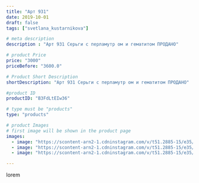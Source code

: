 ```yaml
---
title: "Арт 931"
date: 2019-10-01
draft: false
tags: ["svetlana_kustarnikova"]

# meta description
description : "Арт 931 Серьги с перламутр ом и гематитом ПРОДАНО"

# product Price
price: "3000"
priceBefore: "3600.0"

# Product Short Description
shortDescription: "Арт 931 Серьги с перламутр ом и гематитом ПРОДАНО"

#product ID
productID: "B3FdLtEIw36"

# type must be "products"
type: "products"

# product Images
# first image will be shown in the product page
images:
  - image: "https://scontent-arn2-1.cdninstagram.com/v/t51.2885-15/e35/70521052_617427228790162_3773974633709103316_n.jpg?se=7&tp=1&_nc_ht=scontent-arn2-1.cdninstagram.com&_nc_cat=110&_nc_ohc=huxKumBhJREAX9OhoGr&ccb=7-4&oh=89ce53c7ed3108ca6005791bcc0397f6&oe=60852DFD&ig_cache_key=MjE0NTI0OTEzODk4MDI5NDAzNw%3D%3D.2-ccb7-4"
  - image: "https://scontent-arn2-1.cdninstagram.com/v/t51.2885-15/e35/72085788_400645527274090_281800985397702143_n.jpg?se=8&tp=1&_nc_ht=scontent-arn2-1.cdninstagram.com&_nc_cat=110&_nc_ohc=Bi7-SnXlUBIAX-USUoE&ccb=7-4&oh=a896adf5c27b0f2a9de51cb84f7bedbc&oe=6082CAB2&ig_cache_key=MjE0NTI0OTEzODk4ODcwMDY1MA%3D%3D.2-ccb7-4"
  - image: "https://scontent-arn2-1.cdninstagram.com/v/t51.2885-15/e35/70657145_432711434041071_4022808311819133693_n.jpg?se=7&tp=1&_nc_ht=scontent-arn2-1.cdninstagram.com&_nc_cat=103&_nc_ohc=wrnDnqAIjJAAX99FrBY&ccb=7-4&oh=eb6203169e54b4eb523f3c18ee8d2178&oe=6084FA51&ig_cache_key=MjE0NTI0OTEzODk1NTE1NTg5NQ%3D%3D.2-ccb7-4"

---
```

lorem
